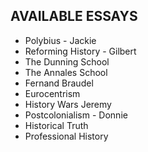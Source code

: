 ## AVAILABLE ESSAYS

- Polybius - Jackie
- Reforming History - Gilbert
- The Dunning School
- The Annales School
- Fernand Braudel
- Eurocentrism
- History Wars Jeremy
- Postcolonialism - Donnie 
- Historical Truth
- Professional History
